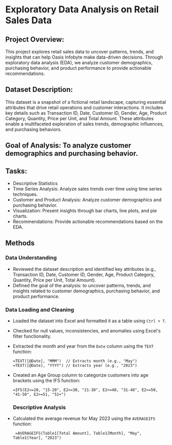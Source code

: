 # Exploratory Data Analysis on Retail Sales Data 

## Project Overview:
This project explores retail sales data to uncover patterns, trends, and insights that can help Oasis Infobyte make data-driven decisions. Through exploratory data analysis (EDA), we analyze customer demographics, purchasing behavior, and product performance to provide actionable recommendations.

## Dataset Description:

This dataset is a snapshot of a fictional retail landscape, capturing essential attributes that drive retail operations and customer interactions. It includes key details such as Transaction ID, Date, Customer ID, Gender, Age, Product Category, Quantity, Price per Unit, and Total Amount. These attributes enable a multifaceted exploration of sales trends, demographic influences, and purchasing behaviors.

## Goal of Analysis: To analyze customer demographics and purchasing behavior.

## Tasks:
-	Descriptive Statistics
-	Time Series Analysis: Analyze sales trends over time using time series techniques.
-	Customer and Product Analysis: Analyze customer demographics and purchasing behavior.
-	Visualization: Present insights through bar charts, line plots, and pie charts.
-	Recommendations: Provide actionable recommendations based on the EDA.

## Methods

### Data Understanding
- Reviewed the dataset description and identified key attributes (e.g., Transaction ID, Date, Customer ID, Gender, Age, Product Category, Quantity, Price per Unit, Total Amount).
- Defined the goal of the analysis: to uncover patterns, trends, and insights related to customer demographics, purchasing behavior, and product performance.

### Data Loading and Cleaning
- Loaded the dataset into Excel and formatted it as a table using `Ctrl + T`.
- Checked for null values, inconsistencies, and anomalies using Excel's filter functionality.
- Extracted the month and year from the `Date` column using the `TEXT` function:
  ```excel
  =TEXT([@Date], "MMM")  // Extracts month (e.g., "May")
  =TEXT([@Date], "YYYY") // Extracts year (e.g., "2023")
- Created an Age Group column to categorize customers into age brackets using the IFS function:

   `=IFS(E2<=20, "15-20", E2<=30, "21-30", E2<=40, "31-40", E2<=50, "41-50", E2>=51, "51+")`

   ### Descriptive Analysis
- Calculated the average revenue for May 2023 using the `AVERAGEIFS` function:
  
  ` =AVERAGEIFS(Table1[Total Amount], Table1[Month], "May", Table1[Year], "2023")`

